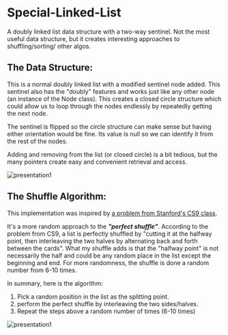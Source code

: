 # Special-Linked-List
A doubly linked list data structure with a two-way sentinel. Not the most useful data structure, but it creates interesting approaches to shuffling/sorting/ other algos.

## The Data Structure:
This is a normal doubly linked list with a modified sentinel node added. This sentinel also has the "doubly" features and works just like any other node (an instance of the Node class). This creates a closed circle structure which could allow us to loop through the nodes endlessly by repeatedly getting the next node.

The sentinel is flipped so the circle structure can make sense but having either orientation would be fine. Its value is null so we can identify it from the rest of the nodes.

Adding and removing from the list (or closed circle) is a bit tedious, but the many pointers create easy and convenient retrieval and access.

![presentation1](https://user-images.githubusercontent.com/30037359/50381341-64095780-068d-11e9-9efa-080e683a2f15.png)

## The Shuffle Algorithm:
This implementation was inspired by [a problem from Stanford's CS9 class](https://web.stanford.edu/class/cs9/sample_probs/ListShuffling.pdf).

It's a more random approach to the **_"perfect shuffle"_**. According to the problem from CS9, a list is perfectly shuffled by "cutting it at the halfway point, then interleaving the two halves by alternating back and forth between the cards". What my shuffle adds is that the "halfway point" is not necessarily the half and could be any random place in the list except the beginning and end. For more randomness, the shuffle is done a random number from 6-10 times. 

In summary, here is the algorithm:

1. Pick a random position in the list as the splitting point.
2. perform the perfect shuffle by interleaving the two sides/halves.
3. Repeat the steps above a random number of times (6-10 times)


![presentation1](https://user-images.githubusercontent.com/30037359/50393055-3a6b3180-075c-11e9-95a3-81125a0829de.jpg)






